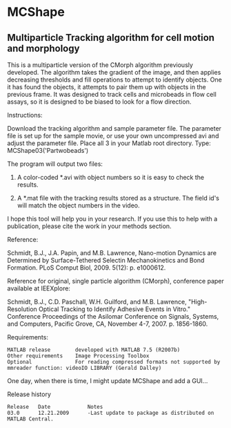 MCShape
=============
Multiparticle Tracking algorithm for cell motion and morphology
-------------

This is a multiparticle version of the CMorph algorithm previously developed. The algorithm takes the gradient of the image, and then applies decreasing thresholds and fill operations to attempt to identify objects. One it has found the objects, it attempts to pair them up with objects in the previous frame. It was designed to track cells and microbeads in flow cell assays, so it is designed to be biased to look for a flow direction.

Instructions:

Download the tracking algorithm and sample parameter file. 
The parameter file is set up for the sample movie, 
or use your own uncompressed avi and adjust the parameter file.
Place all 3 in your Matlab root directory.
Type: MCShape03('Partwobeads')

The program will output two files: 

1. A color-coded *.avi with object numbers so it is easy to check the results. 

2. A *.mat file with the tracking results stored as a structure. The field id's will match the object numbers in the video.

I hope this tool will help you in your research. If you use this to help with a publication, please cite the work in your methods section.

Reference:

Schmidt, B.J., J.A. Papin, and M.B. Lawrence, Nano-motion Dynamics are Determined by Surface-Tethered Selectin Mechanokinetics and Bond Formation. PLoS Comput Biol, 2009. 5(12): p. e1000612.

Reference for original, single particle algorithm (CMorph), conference paper available at IEEXplore:

Schmidt, B.J., C.D. Paschall, W.H. Guilford, and M.B. Lawrence, "High-Resolution Optical Tracking to Identify Adhesive Events in Vitro." 
Conference Proceedings of the Asilomar Conference on Signals, Systems, and Computers, Pacific Grove, CA, November 4-7, 2007.  p. 1856-1860.

Requirements:
~~~~~~~~~~~~~~~~~~~~~~~~~~~~~~~~~~~~~~~~~~~~~~~~~~~~~~~~~~~~~~~~~~~~~~~~~~~~~~~~
MATLAB release        developed with MATLAB 7.5 (R2007b)
Other requirements    Image Processing Toolbox
Optional              For reading compressed formats not supported by mmreader function: videoIO LIBRARY (Gerald Dalley)
~~~~~~~~~~~~~~~~~~~~~~~~~~~~~~~~~~~~~~~~~~~~~~~~~~~~~~~~~~~~~~~~~~~~~~~~~~~~~~~~

One day, when there is time, I might update MCShape and add a GUI...

Release history
~~~~~~~~~~~~~~~~~~~~~~~~~~~~~~~~~~~~~~~~~~~~~~~~~~~~~~~~~~~~~~~~~~~~~~~~~~~~~~~~
Release   Date            Notes
03.0      12.21.2009      -Last update to package as distributed on MATLAB Central.
